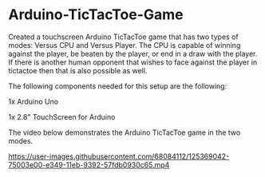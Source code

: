 # Arduino-TicTacToe-Game

Created a touchscreen Arduino TicTacToe game that has two types of modes: Versus CPU and Versus Player. The CPU is capable of winning against the player, be beaten by the player, or end in a draw with the player. If there is another human opponent that wishes to face against the player in tictactoe then that is also possible as well. 

The following components needed for this setup are the following:

1x Arduino Uno

1x 2.8" TouchScreen for Arduino

The video below demonstrates the Arduino TicTacToe game in the two modes.

https://user-images.githubusercontent.com/68084112/125369042-75003e00-e349-11eb-9392-57fdb0930c65.mp4

